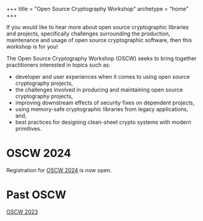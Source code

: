 +++
title = "Open Source Cryptography Workshop"
archetype = "home"
+++

If you would like to hear more about open source cryptographic libraries and projects, specifically challenges surrounding the production, maintenance and usage of open source cryptographic software, then this workshop is for you!

The Open Source Cryptography Workshop (OSCW) seeks to bring together practitioners interested in topics such as:

- developer and user experiences when it comes to using open source cryptography projects,</li>
- the challenges involved in producing and maintaining open source cryptography projects,</li>
- improving downstream effects of security fixes on dependent projects,</li>
- using memory-safe cryptographic libraries from legacy applications, and,</li>
- best practices for designing clean-sheet crypto systems with modern primitives.

# OSCW 2024

Registration for [OSCW 2024](/2024) is now open.

# Past OSCW

[OSCW 2023](/2023)
